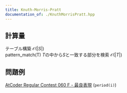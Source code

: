 ```yaml
---
title: Knuth-Morris-Pratt
documentation_of: ./KnuthMorrisPratt.hpp
---
```

## 計算量
テーブル構築 $\mathcal{O}(|S|)$ \
pattern_match(T) $T$の中から$S$と一致する部分を検索 $\mathcal{O}(|T|)$
## 問題例
[AtCoder Regular Contest 060 F - 最良表現](https://atcoder.jp/contests/arc060/tasks/arc060_d) (`period(i)`)